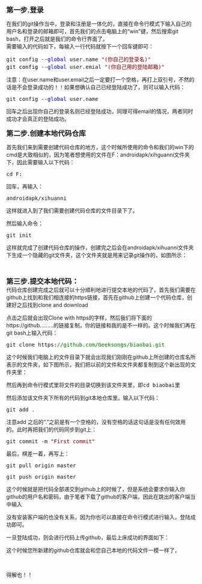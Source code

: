 <p><strong><span style="font-size: 14pt">第一步.登录</span></strong></p>
<p>在我们的git操作当中，登录和注册是一体化的，直接在命令行模式下输入自己的用户名和登录的邮箱即可，首先我们的点击电脑上的“win”键，然后搜索git bash，打开之后就是我们的命令行界面了。<br>需要输入的代码如下，每输入一行代码就按下一个回车键即可：</p>
<div class="cnblogs_code">
<pre>git config --<span style="color: rgba(0, 0, 255, 1)">global</span> user.name <span style="color: rgba(128, 0, 0, 1)">"</span><span style="color: rgba(128, 0, 0, 1)">(你自己的登录名)</span><span style="color: rgba(128, 0, 0, 1)">"</span><span style="color: rgba(0, 0, 0, 1)">
git config </span>--<span style="color: rgba(0, 0, 255, 1)">global</span> user.emial <span style="color: rgba(128, 0, 0, 1)">"</span><span style="color: rgba(128, 0, 0, 1)">(你自己用的登陆邮箱)</span><span style="color: rgba(128, 0, 0, 1)">"</span></pre>
</div>
<p>注意：在user.name和user.email之后一定要打一个空格，再打上双引号，不然的话是不会登录成功的！！如果想确认自己已经登陆成功了，则可以输入代码：</p>
<div class="cnblogs_code">
<pre>git config --<span style="color: rgba(0, 0, 255, 1)">global</span> user.name</pre>
</div>
<p>回车之后出现你自己的登录名则已经登陆成功，同理可得email的情况，两者同时成功才会真正的登陆成功。</p>
<p><strong><span style="font-size: 14pt">第二步.创建本地代码仓库</span></strong></p>
<p>首先我们来到需要创建代码仓库的地方，这个时候所使用的命令和我们的win下的cmd是大致相似的，因为笔者想使用的文件在F：androidapk/xihguanni文件夹下，因此需要输入以下代码：</p>
<div class="cnblogs_code">
<pre>cd F:</pre>
</div>
<p>回车，再输入：</p>
<div class="cnblogs_code">
<pre>androidapk/xihuanni</pre>
</div>
<p>这样就进入到了我们需要创建代码仓库的文件目录下了。</p>
<p>然后输入命令：</p>
<div class="cnblogs_code">
<pre>git init</pre>
</div>
<p>这样就完成了创建代码仓库的操作，创建完之后会在androidapk/xihuanni文件夹下生成一个隐藏的git文件夹，这个文件夹就是用来记录git操作的，如图所示：</p>
<p>&nbsp;</p>
<p><strong><span style="font-size: 14pt">第三步.提交本地代码：</span></strong><br>代码仓库创建完成之后就可以十分顺利地进行提交本地的代码了，首先我们需要在github上找到和我们相连接的https链接，首先在github上创建一个代码仓库，创建好之后找到clone and download<br></p>
<p>点击之后就会出现Clone with https的字样，然后我们将下面的https://github.........的链接复制，你的链接和我的是不一样的。这个时候我们再在git bash上输入代码：</p>
<div class="cnblogs_code">
<pre>git clone https:<span style="color: rgba(0, 128, 0, 1)">//</span><span style="color: rgba(0, 128, 0, 1)">github.com/Geeksongs/biaobai.git</span></pre>
</div>

<p>这个时候我们电脑上的文件目录下就会出现我们刚刚在github上所创建的仓库名所表示的文件夹，如下图所示，我们把以前的文件和文件夹都复制到这个新出现的文件夹里：</p>
<pre>然后再到命令行模式里将文件的目录切换到该文件夹里，即cd biaobai里</pre>
<p>然后添加该文件夹下所有的代码到git本地仓库里。输入以下代码：</p>
<div class="cnblogs_code">
<pre>git add .</pre>
</div>
<p>注意add&nbsp;之后的“.”之前是有一个空格的，没有空格的话这句话是没有任何效用的。此时再把我们的代码同步到git上：</p>
<div class="cnblogs_code">
<pre>git commit -m <span style="color: rgba(128, 0, 0, 1)">"</span><span style="color: rgba(128, 0, 0, 1)">First commit</span><span style="color: rgba(128, 0, 0, 1)">"</span></pre>
</div>
<p>最后，棋差一着，再写上：</p>
<div class="cnblogs_code">
<pre>git pull origin master</pre>
<pre>git push origin master</pre>
</div>
<p>这个时候就是把代码全部递交到github上的时候了，但是系统会要求你输入你github的用户名和密码，由于笔者下载了github的客户端，因此在跳出的客户端当中输入</p>
<p>没有安装客户端的也没有关系，因为你也可以直接在命令行模式进行输入，登陆成功即可。</p>
<p>一旦登陆成功，则会进行代码上传github，最后上床成功的界面如下：</p>
<p>这个时候您所新建的github仓库就会和您自己本地的代码文件一模一样了，</p>
<p>&nbsp;</p>
<p>得解也！！<br><br></p>
</div>